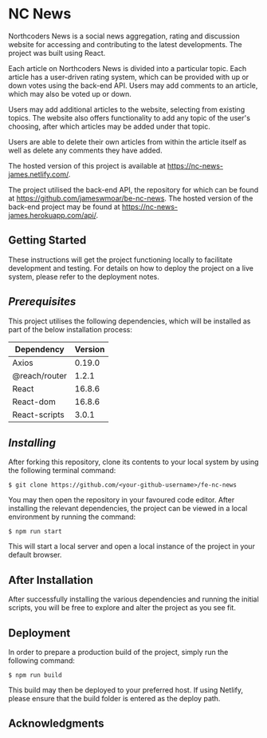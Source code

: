 # NC News

Northcoders News is a social news aggregation, rating and discussion website for accessing and contributing to the latest developments. The project was built using React.

Each article on Northcoders News is divided into a particular topic. Each article has a user-driven rating system, which can be provided with up or down votes using the back-end API. Users may add comments to an article, which may also be voted up or down.

Users may add additional articles to the website, selecting from existing topics. The website also offers functionality to add any topic of the user's choosing, after which articles may be added under that topic.

Users are able to delete their own articles from within the article itself as well as delete any comments they have added.

The hosted version of this project is available at https://nc-news-james.netlify.com/.

The project utilised the back-end API, the repository for which can be found at https://github.com/jameswmoar/be-nc-news. The hosted version of the back-end project may be found at https://nc-news-james.herokuapp.com/api/.

## Getting Started

These instructions will get the project functioning locally to facilitate development and testing. For details on how to deploy the project on a live system, please refer to the deployment notes.

## _Prerequisites_

This project utilises the following dependencies, which will be installed as part of the below installation process:

| Dependency    | Version |
| ------------- | ------- |
| Axios         | 0.19.0  |
| @reach/router | 1.2.1   |
| React         | 16.8.6  |
| React-dom     | 16.8.6  |
| React-scripts | 3.0.1   |

## _Installing_

After forking this repository, clone its contents to your local system by using the following terminal command:

```
$ git clone https://github.com/<your-github-username>/fe-nc-news
```

You may then open the repository in your favoured code editor. After installing the relevant dependencies, the project can be viewed in a local environment by running the command:

```
$ npm run start
```

This will start a local server and open a local instance of the project in your default browser.

## After Installation

After successfully installing the various dependencies and running the initial scripts, you will be free to explore and alter the project as you see fit.

## Deployment

In order to prepare a production build of the project, simply run the following command:

```
$ npm run build
```

This build may then be deployed to your preferred host. If using Netlify, please ensure that the build folder is entered as the deploy path.

## Acknowledgments
